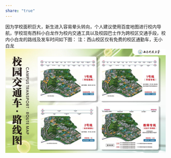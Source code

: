 ```yaml
---
share: "true"
---
```


因为学校面积巨大，新生进入容易晕头转向，个人建议使用百度地图进行校内导航，学校现有西科小白龙作为校内交通工具以及校园巴士作为跨校区交通手段，校内小白龙的路线及发车时间如下图：
注：西山校区仅有免费的校区通勤车，无小白龙
![小白龙照片](照片/小白龙.jpg)